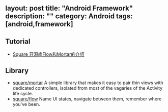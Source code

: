 layout: post
title: "Android Framework"
description: ""
category: Android
tags: [android,framework]
---

## Tutorial

- [Square 开源库Flow和Mortar的介绍](https://github.com/hehonghui/android-tech-frontier/tree/master/androidweekly/Square%20%E5%BC%80%E6%BA%90%E5%BA%93Flow%E5%92%8CMortar%E7%9A%84%E4%BB%8B%E7%BB%8D)

## Library

- [square/mortar](https://github.com/square/mortar/) A simple library that makes it easy to pair thin views with dedicated controllers, isolated from most of the vagaries of the Activity life cycle.
- [square/flow](https://github.com/square/flow) Name UI states, navigate between them, remember where you've been.

